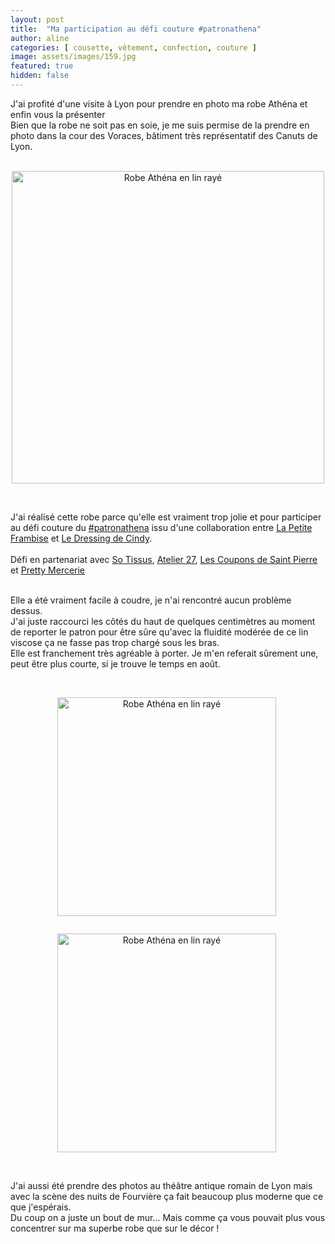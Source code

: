 ```yaml
---
layout: post
title:  "Ma participation au défi couture #patronathena"
author: aline
categories: [ cousette, vêtement, confection, couture ]
image: assets/images/159.jpg
featured: true
hidden: false
---
```

<p>
J'ai profité d'une visite à Lyon pour prendre en photo ma robe Athéna et enfin vous la présenter<br>
Bien que la robe ne soit pas en soie, je me suis permise de la prendre en photo dans la cour des Voraces, bâtiment très représentatif des Canuts de Lyon.<br><br>

<p style="text-align:center"><img src="{{ site.url }}{{ site.baseurl }}/assets/images/160.jpg" width="500" alt="Robe Athéna en lin rayé"/></p>
<br>

J'ai réalisé cette robe parce qu'elle est vraiment trop jolie et pour participer au défi couture du <a href="https://lapetiteframbise.fr/produit/patron-athena-femme/" target="_blank">#patronathena</a> issu d'une collaboration entre <a href="https://lapetiteframbise.fr/" target="_blank">La Petite Frambise</a> et <a href="https://www.instagram.com/ledressingdecindy/" target="_blank">Le Dressing de Cindy</a>.<br><br>
Défi en partenariat avec <a href="https://sotissus.com/" target="_blank">So Tissus</a>, <a href="https://ateliervingtsept.fr/" target="_blank">Atelier 27</a>, <a href="https://les-coupons-de-saint-pierre.fr/fr/" target="_blank">Les Coupons de Saint Pierre</a> et <a href="https://prettymercerie.com/" target="_blank">Pretty Mercerie</a><br><br>


Elle a été vraiment facile à coudre, je n'ai rencontré aucun problème dessus.<br>J'ai juste raccourci les côtés du haut de quelques centimètres au moment de reporter le patron pour être sûre qu'avec la fluidité modérée de ce lin viscose ça ne fasse pas trop chargé sous les bras.<br>
Elle est franchement très agréable à porter. Je m'en referait sûrement une, peut être plus courte, si je trouve le temps en août.<br><br>

<div float="left" style="text-align:center">
    <p style="display: inline-block; margin-right:.3em;"><img src="{{ site.url }}{{ site.baseurl }}/assets/images/161.jpg" width="350" alt="Robe Athéna en lin rayé"/></p>
    <p style="display: inline-block; margin-right:.3em;"><img src="{{ site.url }}{{ site.baseurl }}/assets/images/162.jpg" width="350" alt="Robe Athéna en lin rayé"/></p>
</div>
<br>

J'ai aussi été prendre des photos au théâtre antique romain de Lyon mais avec la scène des nuits de Fourvière ça fait beaucoup plus moderne que ce que j'espérais.<br>Du coup on a juste un bout de mur... Mais comme ça vous pouvait plus vous concentrer sur ma superbe robe que sur le décor !
</p>